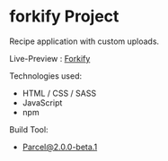 # forkify Project

Recipe application with custom uploads.

Live-Preview : [Forkify](https://forkify-chinmay.netlify.app/)

Technologies used:

- HTML / CSS / SASS
- JavaScript
- npm

Build Tool:

- Parcel@2.0.0-beta.1
